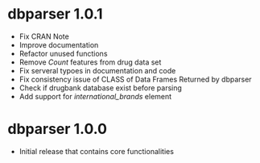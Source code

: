 # dbparser 1.0.1
* Fix CRAN Note
* Improve documentation
* Refactor unused functions
* Remove *Count* features from drug data set
* Fix serveral typoes in documentation and code
* Fix consistency issue of CLASS of Data Frames Returned by dbparser
* Check if drugbank database exist before parsing
* Add support for *international_brands* element

# dbparser 1.0.0

* Initial release that contains core functionalities
